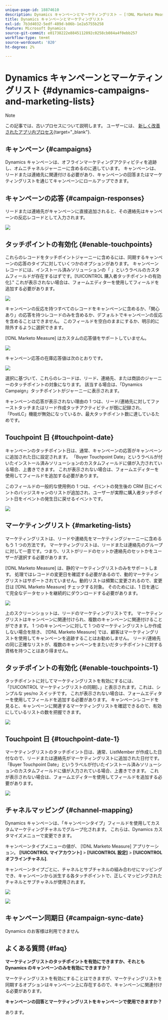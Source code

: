 ```yaml
---
unique-page-id: 18874610
description: Dynamics キャンペーンとマーケティングリスト — [!DNL Marketo Measure]  — 製品ドキュメント
title: Dynamics キャンペーンとマーケティングリスト
exl-id: 7b3d4032-5edf-489d-b86b-1e2a5755b258
feature: Microsoft Dynamics
source-git-commit: e01738222e8845112892c0258cb084a4f0ebb257
workflow-type: tm+mt
source-wordcount: '820'
ht-degree: 2%

---
```


# Dynamics キャンペーンとマーケティングリスト {#dynamics-campaigns-and-marketing-lists}

>[!NOTE]
>
>この記事では、古いプロセスについて説明します。 ユーザーには、 [新しく改善されたアプリ内プロセス](/help/channel-tracking-and-setup/offline-channels/custom-campaign-sync.md){target="_blank"}.

## キャンペーン {#campaigns}

Dynamics キャンペーンは、オフラインマーケティングアクティビティを追跡し、オムニチャネルジャーニーに含めるのに適しています。 キャンペーンは、リードまたは連絡先に関連付ける必要があり、キャンペーンの回答またはマーケティングリストを通じてキャンペーンにロールアップできます。

## キャンペーンの応答 {#campaign-responses}

リードまたは連絡先がキャンペーンに直接追加されると、その連絡先はキャンペーンの反応レコードとして入力されます。

![](assets/1.png)

## タッチポイントの有効化 {#enable-touchpoints}

これらのレコードをタッチポイントジャーニーに含めるには、同期するキャンペーンの応答のタイプに対していくつかのオプションがあります。 キャンペーンレコードには、インストール済みソリューションの「 」というラベルのカスタムフィールドが存在するはずです。[!UICONTROL 購入者タッチポイントの有効化].&quot; これが表示されない場合は、フォームエディターを使用してフィールドを追加する必要があります。

![](assets/2.png)

キャンペーンの反応を持つすべてのレコードをキャンペーンに含めるか、「関心あり」の応答を持つレコードのみを含めるか、デフォルトでキャンペーンの反応を含めることはできません。 このフィールドを空白のままにするか、明示的に除外するように選択できます。

[!DNL Marketo Measure] はカスタムの応答値をサポートしていません。

![](assets/3.png)

キャンペーン応答の在庫応答値は次のとおりです。

![](assets/4.png)

選択に基づいて、これらのレコードは、リード、連絡先、または商談のジャーニーのタッチポイントの対象になります。 該当する場合は、「Dynamics Campaign」タッチポイントがジャーニーに表示されます。

キャンペーンの応答が表示されない理由の 1 つは、リード/連絡先に対してファーストタッチまたはリード作成タッチアクティビティが既に記録され、「PostLC」機能が無効になっているか、最大タッチポイント数に達しているためです。

## Touchpoint 日 {#touchpoint-date}

キャンペーンのタッチポイント日は、通常、キャンペーンの応答がキャンペーンに追加された日に設定されます。 「Buyer Touchpoint Date」というラベルが付いたインストール済みソリューションのカスタムフィールドに値が入力されている場合、上書きできます。 これが表示されない場合は、フォームエディターを使用してフィールドを追加する必要があります。

このフィールドの一般的な使用例の 1 つは、イベントの発生後の CRM 日にイベントのバッジスキャンのリストが追加され、ユーザーが実際に購入者タッチポイント日をイベントの発生日に戻せるイベントです。

![](assets/5.png)

## マーケティングリスト {#marketing-lists}

マーケティングリストは、リードや連絡先をマーケティングジャーニーに含めるもう 1 つの方法です。 マーケティングリストは、リードまたは連絡先のグループに対して一意です。つまり、リストがリードのセットか連絡先のセットかをユーザーが選択する必要があります。

[!DNL Marketo Measure] は、静的マーケティングリストのみをサポートします。 処理ではレコードの変更日を確認する必要があるので、動的マーケティングリストはサポートされていません。動的リストは頻繁に変更されるので、変更日は [!DNL Marketo Measure] チェックする対象。 そのためには、1 日を通じて完全なデータセットを継続的にダウンロードする必要があります。

![](assets/6.png)

上のスクリーンショットは、リードのマーケティングリストです。 マーケティングリストはキャンペーンに関連付けられ、複数のキャンペーンに関連付けることができます。 1 つのキャンペーンに対して 1 つのマーケティングリストしか作成しない場合を除き、 [!DNL Marketo Measure] では、顧客はマーケティングリストを使用してキャンペーンを追跡することはお勧めしません。 リード/連絡先の同じ正確なリストが、複数のキャンペーンをまたいだタッチポイントに対する資格を持つことはあり得ません。

## タッチポイントの有効化 {#enable-touchpoints-1}

タッチポイントに対してマーケティングリストを有効にするには、「[!UICONTROL マーケティングリストの同期]、」と表示されます。これは、シンプルな yes/no スイッチです。 これが表示されない場合は、フォームエディターを使用してフィールドを追加する必要があります。 キャンペーンレコードを見ると、キャンペーンに関連するマーケティングリストを確認できるので、有効にしているリストの数を把握できます。

![](assets/7.png)

## Touchpoint 日 {#touchpoint-date-1}

マーケティングリストのタッチポイント日は、通常、ListMember が作成した日付なので、リードまたは連絡先がマーケティングリストに追加された日付です。 「Buyer Touchpoint Date」というラベルが付いたインストール済みソリューションのカスタムフィールドに値が入力されている場合、上書きできます。 これが表示されない場合は、フォームエディターを使用してフィールドを追加する必要があります。

![](assets/8.png)

## チャネルマッピング {#channel-mapping}

Dynamics キャンペーンは、「キャンペーンタイプ」フィールドを使用してカスタムマーケティングチャネルでグループ化されます。 これらは、Dynamics カスタマイズメニューで変更できます。

キャンペーンタイプメニューの値が、 [!DNL Marketo Measure] アプリケーション。 **[!UICONTROL マイアカウント]** > **[!UICONTROL 設定]** > **[!UICONTROL オフラインチャネル]**.

キャンペーンタイプごとに、チャネルとサブチャネルの組み合わせにマッピングでき、キャンペーンから派生する各タッチポイントで、正しくマッピングされたチャネルとサブチャネルが使用されます。

![](assets/9.png)

![](assets/10.png)

## キャンペーン同期日 {#campaign-sync-date}

Dynamics のお客様は利用できません

## よくある質問 {#faq}

**マーケティングリストのタッチポイントを有効にできますか、それとも Dynamics のキャンペーンのみを有効にできますか？**

マーケティングリストを有効にすることはできますが、マーケティングリストを同期するオプションはキャンペーン上に存在するので、キャンペーンに関連付ける必要があります。

**キャンペーンの回答とマーケティングリストをキャンペーンで使用できますか？**

あります。
